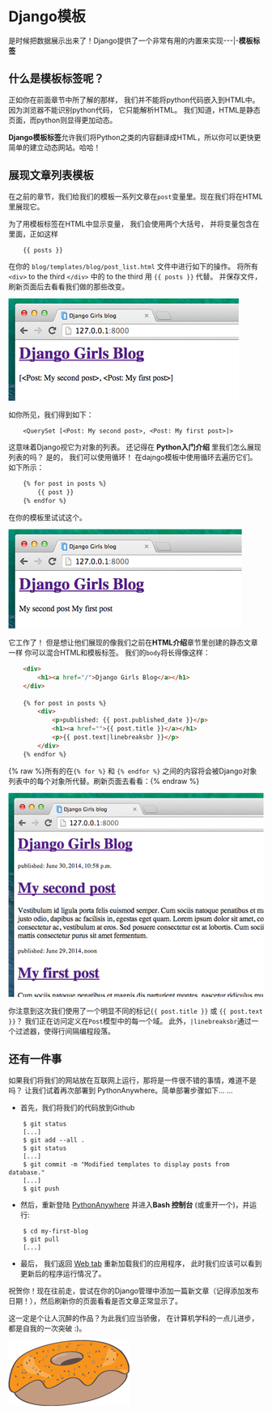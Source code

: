 # Django模板

是时候把数据展示出来了！Django提供了一个非常有用的内置来实现\---|-**模板标签**

## 什么是模板标签呢？

正如你在前面章节中所了解的那样， 我们并不能将python代码嵌入到HTML中。 因为浏览器不能识别python代码， 它只能解析HTML。 我们知道，HTML是静态页面，而python则显得更加动态。

**Django模板标签**允许我们将Python之类的内容翻译成HTML，所以你可以更快更简单的建立动态网站。哈哈！

## 展现文章列表模板

在之前的章节，我们给我们的模板一系列文章在`post`变量里。现在我们将在HTML里展现它。

为了用模板标签在HTML中显示变量， 我们会使用两个大括号， 并将变量包含在里面，正如这样

```html
    {{ posts }}
```
    

在你的 `blog/templates/blog/post_list.html` 文件中进行如下的操作。 将所有 `<div>` to the third `</div>` 中的 to the third 用 `{{ posts }}` 代替。 并保存文件，刷新页面后去看看我们做的那些改变。

![图 13.1][1]

 [1]: images/step1.png

如你所见，我们得到如下：

```
    <QuerySet [<Post: My second post>, <Post: My first post>]>
```
    

这意味着Django视它为对象的列表。 还记得在 **Python入门介绍** 里我们怎么展现列表的吗？ 是的， 我们可以使用循环！ 在dajngo模板中使用循环去遍历它们。如下所示：

```html
    {% for post in posts %}
        {{ post }}
    {% endfor %}
```    


在你的模板里试试这个。

![图 13.2][2]

 [2]: images/step2.png

它工作了！ 但是想让他们展现的像我们之前在**HTML介绍**章节里创建的静态文章一样 你可以混合HTML和模板标签。 我们的`body`将长得像这样：

```html
    <div>
        <h1><a href="/">Django Girls Blog</a></h1>
    </div>
    
    {% for post in posts %}
        <div>
            <p>published: {{ post.published_date }}</p>
            <h1><a href="">{{ post.title }}</a></h1>
            <p>{{ post.text|linebreaksbr }}</p>
        </div>
    {% endfor %}
```
    

{% raw %}所有的在`{% for %}` 和 `{% endfor %}` 之间的内容将会被Django对象列表中的每个对象所代替。刷新页面去看看：{% endraw %}

![图 13.3][3]

 [3]: images/step3.png

你注意到这次我们使用了一个明显不同的标记`{{ post.title }}` 或 `{{ post.text }}`？ 我们正在访问定义在`Post`模型中的每一个域。 此外，`|linebreaksbr`通过一个过滤器，使得行间隔编程段落。

## 还有一件事

如果我们将我们的网站放在互联网上运行，那将是一件很不错的事情，难道不是吗？ 让我们试着再次部署到 PythonAnywhere。简单部署步骤如下... ...

*   首先，我们将我们的代码放到Github

```
    $ git status
    [...]
    $ git add --all .
    $ git status
    [...]
    $ git commit -m "Modified templates to display posts from database."
    [...]
    $ git push
```
    

*   然后，重新登陆 [PythonAnywhere][4] 并进入**Bash 控制台** (或重开一个)，并运行:

 [4]: https://www.pythonanywhere.com/consoles/

```
    $ cd my-first-blog
    $ git pull
    [...]
```
    

*   最后， 我们返回 [Web tab][5] 重新加载我们的应用程序， 此时我们应该可以看到更新后的程序运行情况了。

 [5]: https://www.pythonanywhere.com/web_app_setup/

祝贺你！现在往前走，尝试在你的Django管理中添加一篇新文章（记得添加发布日期！），然后刷新你的页面看看是否文章正常显示了。

这一定是个让人沉醉的作品？为此我们应当骄傲， 在计算机学科的一点儿进步，都是自我的一次突破 :)。

![图 13.4][6]

 [6]: images/donut.png
